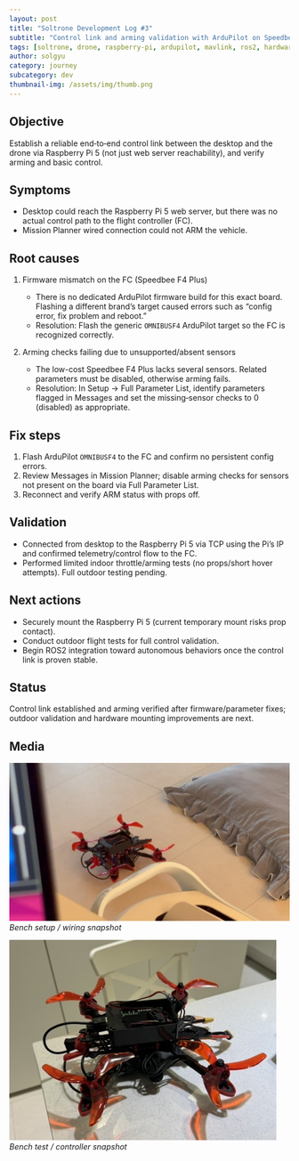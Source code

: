 ```yaml
---
layout: post
title: "Soltrone Development Log #3"
subtitle: "Control link and arming validation with ArduPilot on Speedbee F4 Plus"
tags: [soltrone, drone, raspberry-pi, ardupilot, mavlink, ros2, hardware, dev-log]
author: solgyu
category: journey
subcategory: dev
thumbnail-img: /assets/img/thumb.png
---
```


## Objective

Establish a reliable end‑to‑end control link between the desktop and the drone via Raspberry Pi 5 (not just web server reachability), and verify arming and basic control.

## Symptoms

- Desktop could reach the Raspberry Pi 5 web server, but there was no actual control path to the flight controller (FC).
- Mission Planner wired connection could not ARM the vehicle.

## Root causes

1. Firmware mismatch on the FC (Speedbee F4 Plus)
   - There is no dedicated ArduPilot firmware build for this exact board. Flashing a different brand’s target caused errors such as “config error, fix problem and reboot.”
   - Resolution: Flash the generic `OMNIBUSF4` ArduPilot target so the FC is recognized correctly.

2. Arming checks failing due to unsupported/absent sensors
   - The low-cost Speedbee F4 Plus lacks several sensors. Related parameters must be disabled, otherwise arming fails.
   - Resolution: In Setup → Full Parameter List, identify parameters flagged in Messages and set the missing‑sensor checks to 0 (disabled) as appropriate.

## Fix steps

1. Flash ArduPilot `OMNIBUSF4` to the FC and confirm no persistent config errors.
2. Review Messages in Mission Planner; disable arming checks for sensors not present on the board via Full Parameter List.
3. Reconnect and verify ARM status with props off.

## Validation

- Connected from desktop to the Raspberry Pi 5 via TCP using the Pi’s IP and confirmed telemetry/control flow to the FC.
- Performed limited indoor throttle/arming tests (no props/short hover attempts). Full outdoor testing pending.

## Next actions

- Securely mount the Raspberry Pi 5 (current temporary mount risks prop contact).
- Conduct outdoor flight tests for full control validation.
- Begin ROS2 integration toward autonomous behaviors once the control link is proven stable.

## Status

Control link established and arming verified after firmware/parameter fixes; outdoor validation and hardware mounting improvements are next.

## Media

![Soltrone Log 3 - Snapshot 1](/assets/img/soltrone_log3/94C0E86B-600B-4E81-9E32-154134C01321_4_5005_c.jpeg)
*Bench setup / wiring snapshot*

![Soltrone Log 3 - Snapshot 2](/assets/img/soltrone_log3/9FB5D57B-D629-4347-BE63-5407D4385288_4_5005_c.jpeg)
*Bench test / controller snapshot*

